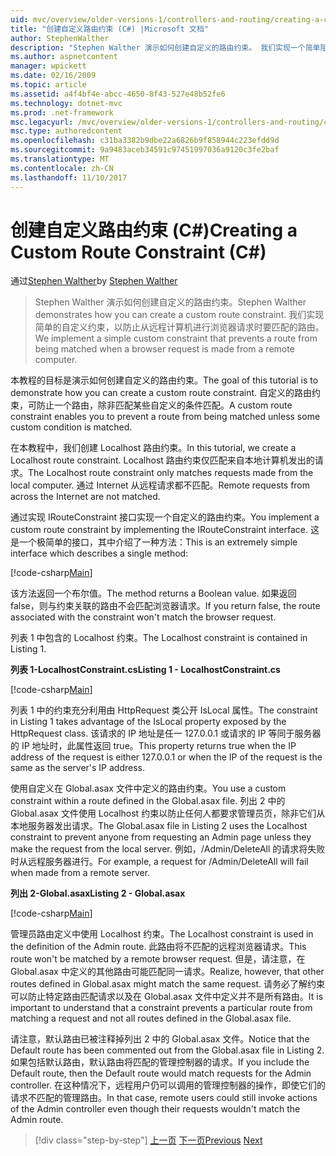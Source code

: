 ```yaml
---
uid: mvc/overview/older-versions-1/controllers-and-routing/creating-a-custom-route-constraint-cs
title: "创建自定义路由约束 (C#) |Microsoft 文档"
author: StephenWalther
description: "Stephen Walther 演示如何创建自定义的路由约束。 我们实现一个简单阻止路由的自定义约束匹配 w..."
ms.author: aspnetcontent
manager: wpickett
ms.date: 02/16/2009
ms.topic: article
ms.assetid: a4f4bf4e-abcc-4650-8f43-527e48b52fe6
ms.technology: dotnet-mvc
ms.prod: .net-framework
msc.legacyurl: /mvc/overview/older-versions-1/controllers-and-routing/creating-a-custom-route-constraint-cs
msc.type: authoredcontent
ms.openlocfilehash: c31ba3382b9dbe22a6826b9f858944c223efdd9d
ms.sourcegitcommit: 9a9483aceb34591c97451997036a9120c3fe2baf
ms.translationtype: MT
ms.contentlocale: zh-CN
ms.lasthandoff: 11/10/2017
---
```

<a name="creating-a-custom-route-constraint-c"></a><span data-ttu-id="bfe12-104">创建自定义路由约束 (C#)</span><span class="sxs-lookup"><span data-stu-id="bfe12-104">Creating a Custom Route Constraint (C#)</span></span>
====================
<span data-ttu-id="bfe12-105">通过[Stephen Walther](https://github.com/StephenWalther)</span><span class="sxs-lookup"><span data-stu-id="bfe12-105">by [Stephen Walther](https://github.com/StephenWalther)</span></span>

> <span data-ttu-id="bfe12-106">Stephen Walther 演示如何创建自定义的路由约束。</span><span class="sxs-lookup"><span data-stu-id="bfe12-106">Stephen Walther demonstrates how you can create a custom route constraint.</span></span> <span data-ttu-id="bfe12-107">我们实现简单的自定义约束，以防止从远程计算机进行浏览器请求时要匹配的路由。</span><span class="sxs-lookup"><span data-stu-id="bfe12-107">We implement a simple custom constraint that prevents a route from being matched when a browser request is made from a remote computer.</span></span>


<span data-ttu-id="bfe12-108">本教程的目标是演示如何创建自定义的路由约束。</span><span class="sxs-lookup"><span data-stu-id="bfe12-108">The goal of this tutorial is to demonstrate how you can create a custom route constraint.</span></span> <span data-ttu-id="bfe12-109">自定义的路由约束，可防止一个路由，除非匹配某些自定义的条件匹配。</span><span class="sxs-lookup"><span data-stu-id="bfe12-109">A custom route constraint enables you to prevent a route from being matched unless some custom condition is matched.</span></span>

<span data-ttu-id="bfe12-110">在本教程中，我们创建 Localhost 路由约束。</span><span class="sxs-lookup"><span data-stu-id="bfe12-110">In this tutorial, we create a Localhost route constraint.</span></span> <span data-ttu-id="bfe12-111">Localhost 路由约束仅匹配来自本地计算机发出的请求。</span><span class="sxs-lookup"><span data-stu-id="bfe12-111">The Localhost route constraint only matches requests made from the local computer.</span></span> <span data-ttu-id="bfe12-112">通过 Internet 从远程请求都不匹配。</span><span class="sxs-lookup"><span data-stu-id="bfe12-112">Remote requests from across the Internet are not matched.</span></span>

<span data-ttu-id="bfe12-113">通过实现 IRouteConstraint 接口实现一个自定义的路由约束。</span><span class="sxs-lookup"><span data-stu-id="bfe12-113">You implement a custom route constraint by implementing the IRouteConstraint interface.</span></span> <span data-ttu-id="bfe12-114">这是一个极简单的接口，其中介绍了一种方法：</span><span class="sxs-lookup"><span data-stu-id="bfe12-114">This is an extremely simple interface which describes a single method:</span></span>

[!code-csharp[Main](creating-a-custom-route-constraint-cs/samples/sample1.cs)]

<span data-ttu-id="bfe12-115">该方法返回一个布尔值。</span><span class="sxs-lookup"><span data-stu-id="bfe12-115">The method returns a Boolean value.</span></span> <span data-ttu-id="bfe12-116">如果返回 false，则与约束关联的路由不会匹配浏览器请求。</span><span class="sxs-lookup"><span data-stu-id="bfe12-116">If you return false, the route associated with the constraint won't match the browser request.</span></span>

<span data-ttu-id="bfe12-117">列表 1 中包含的 Localhost 约束。</span><span class="sxs-lookup"><span data-stu-id="bfe12-117">The Localhost constraint is contained in Listing 1.</span></span>

<span data-ttu-id="bfe12-118">**列表 1-LocalhostConstraint.cs**</span><span class="sxs-lookup"><span data-stu-id="bfe12-118">**Listing 1 - LocalhostConstraint.cs**</span></span>

[!code-csharp[Main](creating-a-custom-route-constraint-cs/samples/sample2.cs)]

<span data-ttu-id="bfe12-119">列表 1 中的约束充分利用由 HttpRequest 类公开 IsLocal 属性。</span><span class="sxs-lookup"><span data-stu-id="bfe12-119">The constraint in Listing 1 takes advantage of the IsLocal property exposed by the HttpRequest class.</span></span> <span data-ttu-id="bfe12-120">该请求的 IP 地址是任一 127.0.0.1 或请求的 IP 等同于服务器的 IP 地址时，此属性返回 true。</span><span class="sxs-lookup"><span data-stu-id="bfe12-120">This property returns true when the IP address of the request is either 127.0.0.1 or when the IP of the request is the same as the server's IP address.</span></span>

<span data-ttu-id="bfe12-121">使用自定义在 Global.asax 文件中定义的路由约束。</span><span class="sxs-lookup"><span data-stu-id="bfe12-121">You use a custom constraint within a route defined in the Global.asax file.</span></span> <span data-ttu-id="bfe12-122">列出 2 中的 Global.asax 文件使用 Localhost 约束以防止任何人都要求管理员页，除非它们从本地服务器发出请求。</span><span class="sxs-lookup"><span data-stu-id="bfe12-122">The Global.asax file in Listing 2 uses the Localhost constraint to prevent anyone from requesting an Admin page unless they make the request from the local server.</span></span> <span data-ttu-id="bfe12-123">例如，/Admin/DeleteAll 的请求将失败时从远程服务器进行。</span><span class="sxs-lookup"><span data-stu-id="bfe12-123">For example, a request for /Admin/DeleteAll will fail when made from a remote server.</span></span>

<span data-ttu-id="bfe12-124">**列出 2-Global.asax**</span><span class="sxs-lookup"><span data-stu-id="bfe12-124">**Listing 2 - Global.asax**</span></span>

[!code-csharp[Main](creating-a-custom-route-constraint-cs/samples/sample3.cs)]

<span data-ttu-id="bfe12-125">管理员路由定义中使用 Localhost 约束。</span><span class="sxs-lookup"><span data-stu-id="bfe12-125">The Localhost constraint is used in the definition of the Admin route.</span></span> <span data-ttu-id="bfe12-126">此路由将不匹配的远程浏览器请求。</span><span class="sxs-lookup"><span data-stu-id="bfe12-126">This route won't be matched by a remote browser request.</span></span> <span data-ttu-id="bfe12-127">但是，请注意，在 Global.asax 中定义的其他路由可能匹配同一请求。</span><span class="sxs-lookup"><span data-stu-id="bfe12-127">Realize, however, that other routes defined in Global.asax might match the same request.</span></span> <span data-ttu-id="bfe12-128">请务必了解约束可以防止特定路由匹配请求以及在 Global.asax 文件中定义并不是所有路由。</span><span class="sxs-lookup"><span data-stu-id="bfe12-128">It is important to understand that a constraint prevents a particular route from matching a request and not all routes defined in the Global.asax file.</span></span>

<span data-ttu-id="bfe12-129">请注意，默认路由已被注释掉列出 2 中的 Global.asax 文件。</span><span class="sxs-lookup"><span data-stu-id="bfe12-129">Notice that the Default route has been commented out from the Global.asax file in Listing 2.</span></span> <span data-ttu-id="bfe12-130">如果包括默认路由，默认路由将匹配的管理控制器的请求。</span><span class="sxs-lookup"><span data-stu-id="bfe12-130">If you include the Default route, then the Default route would match requests for the Admin controller.</span></span> <span data-ttu-id="bfe12-131">在这种情况下，远程用户仍可以调用的管理控制器的操作，即使它们的请求不匹配的管理路由。</span><span class="sxs-lookup"><span data-stu-id="bfe12-131">In that case, remote users could still invoke actions of the Admin controller even though their requests wouldn't match the Admin route.</span></span>

>[!div class="step-by-step"]
<span data-ttu-id="bfe12-132">[上一页](creating-a-route-constraint-cs.md)
[下一页](asp-net-mvc-controller-overview-vb.md)</span><span class="sxs-lookup"><span data-stu-id="bfe12-132">[Previous](creating-a-route-constraint-cs.md)
[Next](asp-net-mvc-controller-overview-vb.md)</span></span>
